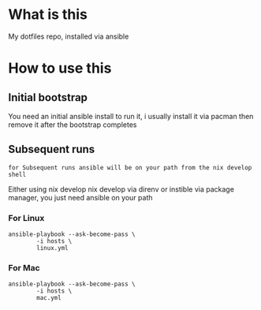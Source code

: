# What is this

My dotfiles repo, installed via ansible

# How to use this

## Initial bootstrap

You need an initial ansible install to run it, i usually install it via pacman then remove it after the bootstrap completes

## Subsequent runs

```shell
for Subsequent runs ansible will be on your path from the nix develop shell
```

Either using nix develop nix develop via direnv or instible via package manager, you just need ansible on your path

### For Linux
```shell
ansible-playbook --ask-become-pass \
        -i hosts \
        linux.yml
```

### For Mac

```shell
ansible-playbook --ask-become-pass \
        -i hosts \
        mac.yml
```
